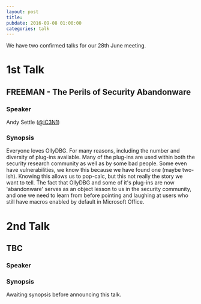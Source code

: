 ```yaml
---
layout: post
title: 
pubdate: 2016-09-08 01:00:00
categories: talk
---
```


We have two confirmed talks for our 28th June meeting.


# 1st Talk

## FREEMAN - The Perils of Security Abandonware

### Speaker

Andy Settle ([@iC3N1](https://twitter.com/iC3N1))

### Synopsis

Everyone loves OllyDBG.  For many reasons, including the
number and diversity of plug-ins available.  Many of the plug-ins are
used within both the security research community as well as by some bad
people.  Some even have vulnerabilities,  we know this because we have
found one (maybe two-ish).  Knowing this allows us to pop-calc, but this
not really the story we want to tell.  The fact that OllyDBG and some of
it's plug-ins are now 'abandonware' serves as an object lesson to us in
the security community, and one we need to learn from before pointing
and laughing at users who still have macros enabled by default in
Microsoft Office.


# 2nd Talk

## TBC

### Speaker

### Synopsis

Awaiting synopsis before announcing this talk.